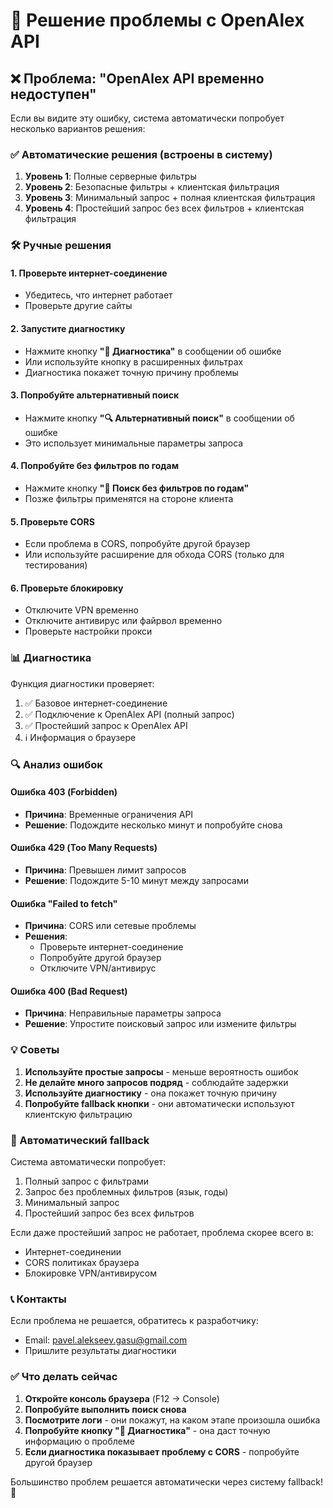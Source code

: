 # 🔧 Решение проблемы с OpenAlex API

## ❌ Проблема: "OpenAlex API временно недоступен"

Если вы видите эту ошибку, система автоматически попробует несколько вариантов решения:

### ✅ Автоматические решения (встроены в систему)

1. **Уровень 1**: Полные серверные фильтры
2. **Уровень 2**: Безопасные фильтры + клиентская фильтрация
3. **Уровень 3**: Минимальный запрос + полная клиентская фильтрация
4. **Уровень 4**: Простейший запрос без всех фильтров + клиентская фильтрация

### 🛠️ Ручные решения

#### 1. Проверьте интернет-соединение
- Убедитесь, что интернет работает
- Проверьте другие сайты

#### 2. Запустите диагностику
- Нажмите кнопку **"🔧 Диагностика"** в сообщении об ошибке
- Или используйте кнопку в расширенных фильтрах
- Диагностика покажет точную причину проблемы

#### 3. Попробуйте альтернативный поиск
- Нажмите кнопку **"🔍 Альтернативный поиск"** в сообщении об ошибке
- Это использует минимальные параметры запроса

#### 4. Попробуйте без фильтров по годам
- Нажмите кнопку **"📅 Поиск без фильтров по годам"**
- Позже фильтры применятся на стороне клиента

#### 5. Проверьте CORS
- Если проблема в CORS, попробуйте другой браузер
- Или используйте расширение для обхода CORS (только для тестирования)

#### 6. Проверьте блокировку
- Отключите VPN временно
- Отключите антивирус или файрвол временно
- Проверьте настройки прокси

### 📊 Диагностика

Функция диагностики проверяет:
1. ✅ Базовое интернет-соединение
2. ✅ Подключение к OpenAlex API (полный запрос)
3. ✅ Простейший запрос к OpenAlex API
4. ℹ️ Информация о браузере

### 🔍 Анализ ошибок

#### Ошибка 403 (Forbidden)
- **Причина**: Временные ограничения API
- **Решение**: Подождите несколько минут и попробуйте снова

#### Ошибка 429 (Too Many Requests)
- **Причина**: Превышен лимит запросов
- **Решение**: Подождите 5-10 минут между запросами

#### Ошибка "Failed to fetch"
- **Причина**: CORS или сетевые проблемы
- **Решения**:
  - Проверьте интернет-соединение
  - Попробуйте другой браузер
  - Отключите VPN/антивирус

#### Ошибка 400 (Bad Request)
- **Причина**: Неправильные параметры запроса
- **Решение**: Упростите поисковый запрос или измените фильтры

### 💡 Советы

1. **Используйте простые запросы** - меньше вероятность ошибок
2. **Не делайте много запросов подряд** - соблюдайте задержки
3. **Используйте диагностику** - она покажет точную причину
4. **Попробуйте fallback кнопки** - они автоматически используют клиентскую фильтрацию

### 🔄 Автоматический fallback

Система автоматически попробует:
1. Полный запрос с фильтрами
2. Запрос без проблемных фильтров (язык, годы)
3. Минимальный запрос
4. Простейший запрос без всех фильтров

Если даже простейший запрос не работает, проблема скорее всего в:
- Интернет-соединении
- CORS политиках браузера
- Блокировке VPN/антивирусом

### 📞 Контакты

Если проблема не решается, обратитесь к разработчику:
- Email: pavel.alekseev.gasu@gmail.com
- Пришлите результаты диагностики

### ✅ Что делать сейчас

1. **Откройте консоль браузера** (F12 → Console)
2. **Попробуйте выполнить поиск снова**
3. **Посмотрите логи** - они покажут, на каком этапе произошла ошибка
4. **Попробуйте кнопку "🔧 Диагностика"** - она даст точную информацию о проблеме
5. **Если диагностика показывает проблему с CORS** - попробуйте другой браузер

Большинство проблем решается автоматически через систему fallback! 🚀

